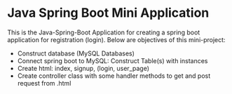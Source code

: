 # Java Spring Boot Mini Application
This is the Java-Spring-Boot Application for creating a spring boot application for registration (login).
Below are objectives of this mini-project:
- Construct database (MySQL Databases)
- Connect spring boot to MySQL: Construct Table(s) with instances
- Create html: index, signup, (login, user_page)
- Create controller class with some handler methods to get and post request from .html
